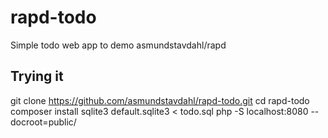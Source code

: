 # rapd-todo
Simple todo web app to demo asmundstavdahl/rapd

## Trying it
git clone https://github.com/asmundstavdahl/rapd-todo.git
cd rapd-todo
composer install
sqlite3 default.sqlite3 < todo.sql
php -S localhost:8080 --docroot=public/
